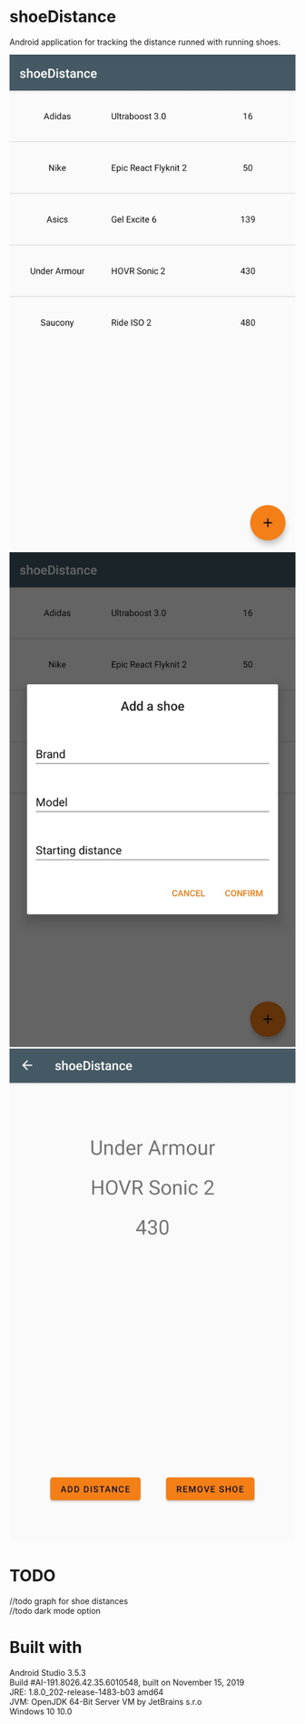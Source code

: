 
# shoeDistance
Android application for tracking the distance runned with running shoes.

![Main view](https://github.com/koneella/shoeDistance/blob/master/pics/Screenshot_20200203-093955__01.jpg)  
![Add shoe](https://github.com/koneella/shoeDistance/blob/master/pics/Screenshot_20200203-094014__02.jpg)  
![Info view](https://github.com/koneella/shoeDistance/blob/master/pics/Screenshot_20200203-094001__01.jpg)  

# TODO
//todo graph for shoe distances  
//todo dark mode option  


# Built with
Android Studio 3.5.3  
Build #AI-191.8026.42.35.6010548, built on November 15, 2019  
JRE: 1.8.0_202-release-1483-b03 amd64  
JVM: OpenJDK 64-Bit Server VM by JetBrains s.r.o  
Windows 10 10.0   



